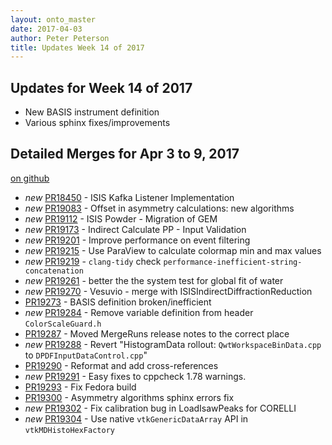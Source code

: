 ```yaml
---
layout: onto_master
date: 2017-04-03
author: Peter Peterson
title: Updates Week 14 of 2017
---
```

Updates for Week 14 of 2017
---------------------------

* New BASIS instrument definition
* Various sphinx fixes/improvements

Detailed Merges for Apr 3 to 9, 2017
------------------------------------
[on github](https://github.com/mantidproject/mantid/pulls?q=is%3Apr+merged%3A2017-04-04..2017-04-09)

* *new* [PR18450](https://github.com/mantidproject/mantid/pull/18450) - ISIS Kafka Listener Implementation
* *new* [PR19083](https://github.com/mantidproject/mantid/pull/19083) - Offset in asymmetry calculations: new algorithms
* *new* [PR19112](https://github.com/mantidproject/mantid/pull/19112) - ISIS Powder - Migration of GEM
* *new* [PR19173](https://github.com/mantidproject/mantid/pull/19173) - Indirect Calculate PP - Input Validation
* *new* [PR19201](https://github.com/mantidproject/mantid/pull/19201) - Improve performance on event filtering
* *new* [PR19215](https://github.com/mantidproject/mantid/pull/19215) - Use ParaView to calculate colormap min and max values
* *new* [PR19219](https://github.com/mantidproject/mantid/pull/19219) - `clang-tidy` check `performance-inefficient-string-concatenation`
* *new* [PR19261](https://github.com/mantidproject/mantid/pull/19261) - better the the system test for global fit of water
* *new* [PR19270](https://github.com/mantidproject/mantid/pull/19270) - Vesuvio - merge with ISISIndirectDiffractionReduction
* [PR19273](https://github.com/mantidproject/mantid/pull/19273) - BASIS definition broken/inefficient
* *new* [PR19284](https://github.com/mantidproject/mantid/pull/19284) - Remove variable definition from header `ColorScaleGuard.h`
* [PR19287](https://github.com/mantidproject/mantid/pull/19287) - Moved MergeRuns release notes to the correct place
* *new* [PR19288](https://github.com/mantidproject/mantid/pull/19288) - Revert "HistogramData rollout: `QwtWorkspaceBinData.cpp` to `DPDFInputDataControl.cpp`"
* [PR19290](https://github.com/mantidproject/mantid/pull/19290) - Reformat and add cross-references
* *new* [PR19291](https://github.com/mantidproject/mantid/pull/19291) - Easy fixes to cppcheck 1.78 warnings.
* [PR19293](https://github.com/mantidproject/mantid/pull/19293) - Fix Fedora build
* [PR19300](https://github.com/mantidproject/mantid/pull/19300) - Asymmetry algorithms sphinx errors fix
* *new* [PR19302](https://github.com/mantidproject/mantid/pull/19302) - Fix calibration bug in LoadIsawPeaks for CORELLI
* *new* [PR19304](https://github.com/mantidproject/mantid/pull/19304) - Use native `vtkGenericDataArray` API in `vtkMDHistoHexFactory`
